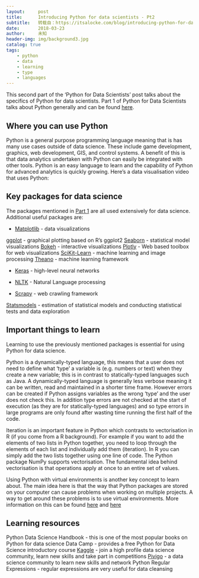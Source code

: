 ```yaml
---
layout:     post
title:      Introducing Python for data scientists - Pt2
subtitle:   转载自：https://itsalocke.com/blog/introducing-python-for-data-scientists---pt2/
date:       2018-03-23
author:     未知
header-img: img/background3.jpg
catalog: true
tags:
    - python
    - data
    - learning
    - type
    - languages
---
```


This second part of the ‘Python for Data Scientists’ post talks about
the specifics of Python for data scientists. Part 1 of Python for Data
Scientists talks about Python generally and can be found
[here](https://itsalocke.com/blog/introducing-python-for-data-scientists---pt1).

## Where you can use Python

Python is a general purpose programming language meaning that is has
many use cases outside of data science. These include game development, graphics,
web development, GIS, and control systems. A benefit of
this is that data analytics undertaken with Python can easily be
integrated with other tools. Python is an easy language to learn and the
capability of Python for advanced analytics is quickly growing. Here’s a
data visualisation video that uses Python:





## Key packages for data science

The packages mentioned in [Part 1](https://itsalocke.com/blog/introducing-python-for-data-scientists---pt1) are all used
extensively for data science. Additional useful packages are:

- [Matplotlib](https://matplotlib.org/) - data visualizations

[ggplot](http://ggplot.yhathq.com/) - graphical plotting based on
R’s ggplot2
[Seaborn](https://seaborn.pydata.org/) - statistical model
visualizations
[Bokeh](https://bokeh.pydata.org/en/latest) - interactive
visualizations
[Plotly](https://plot.ly/python) - Web based toolbox for web
visualizations
[SciKit-Learn](http://scikit-learn.org/.) - machine learning and image
processing
[Theano](http://deeplearning.net/software/theano) - machine
learning framework
- [Keras](https://keras.io/) - high-level neural networks

- [NLTK](https://www.nltk.org/) - Natural Language processing

- [Scrapy](https://scrapy.org/) - web crawling framework

[Statsmodels](https://www.statsmodels.org/stable/index.html) -
estimation of statistical models and conducting statistical tests
and data exploration

## Important things to learn

Learning to use the previously mentioned packages is essential for using
Python for data science.

Python is a dynamically-typed language, this means that a user does not need to define what ‘type’ a variable is (e.g. numbers or text) when they create a new variable; this is in contrast to statically-typed languages such as Java. A dynamically-typed language is generally less verbose meaning it can be written, read and maintained in a shorter time frame. However errors can be created if Python assigns variables as the wrong ‘type’ and the user does not check this. In addition type errors are not checked at the start of execution (as they are for statically-typed languages) and so type errors in large programs are only found after wasting time running the first half of the code.

Iteration is an important feature in Python which contrasts to
vectorisation in R (if you come from a R background). For example if you want to add the elements of two lists in Python together, you need to loop through the elements of each list and individually add them (iteration). In R you can simply add the two lists together using one line of code. The Python package NumPy supports vectorisation. The fundamental idea behind vectorisation is that operations apply at once to an entire set of values.

Using Python with virtual environments is another key concept to learn
about. The main idea here is that the way that Python packages are
stored on your computer can cause problems when working on multiple
projects. A way to get around these problems is to use virtual
environments. More information on this can be found
[here](https://docs.python.org/3/tutorial/venv.html) and
[here](https://realpython.com/blog/python/python-virtual-environments-a-primer)

## Learning resources

Python Data Science
Handbook -
this is one of the most popular books on Python for data science
Data
Camp -
provides a free Python for Data Science introductory course
[Kaggle](https://www.kaggle.com/) - join a high profile data science
community, learn new skills and take part in competitions
[Pivigo](https://www.pivigo.com/data_scientists.html) - a data
science community to learn new skills and network
Python Regular
Expressions -
regular expressions are very useful for data cleansing

